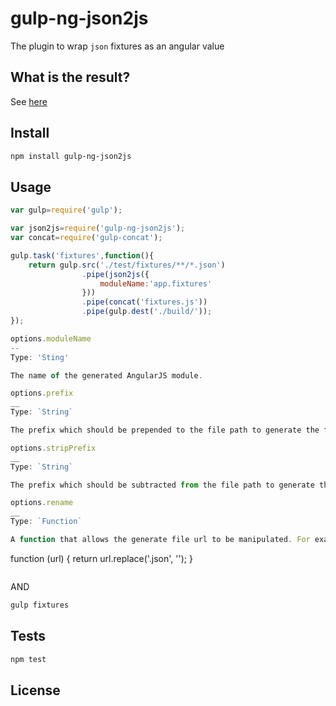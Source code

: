 gulp-ng-json2js
=========

The plugin to wrap `json` fixtures as an angular value

What is the result?
--
See <a href="https://github.com/galkinrost/gulp-ng-json2js/tree/master/test/expected">here</a>

Install
--
```sh
npm install gulp-ng-json2js
```

Usage
--

```javascript
var gulp=require('gulp');

var json2js=require('gulp-ng-json2js');
var concat=require('gulp-concat');

gulp.task('fixtures',function(){
    return gulp.src('./test/fixtures/**/*.json')
                .pipe(json2js({
                    moduleName:'app.fixtures'
                }))
                .pipe(concat('fixtures.js'))
                .pipe(gulp.dest('./build/'));
});

options.moduleName
--
Type: 'Sting'

The name of the generated AngularJS module.

options.prefix
__
Type: `String`

The prefix which should be prepended to the file path to generate the file url.

options.stripPrefix
__
Type: `String`

The prefix which should be subtracted from the file path to generate the file url.

options.rename
__
Type: `Function`

A function that allows the generate file url to be manipulated. For example:

```
function (url) {
  return url.replace('.json', '');
}
```
```
AND
```sh
gulp fixtures
```


Tests
--
```sh
npm test
```

License
----
